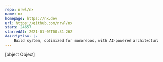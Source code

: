 ```yaml
---
repo: nrwl/nx
name: nx
homepage: https://nx.dev
url: https://github.com/nrwl/nx
stars: 24657
starredAt: 2021-01-02T00:31:26Z
description: |-
    Build system, optimized for monorepos, with AI-powered architectural awareness and advanced CI capabilities.
---
```


[object Object]
